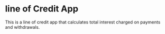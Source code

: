 # line of Credit App

This is a line of credit app that calculates total interest charged on payments and withdrawals.